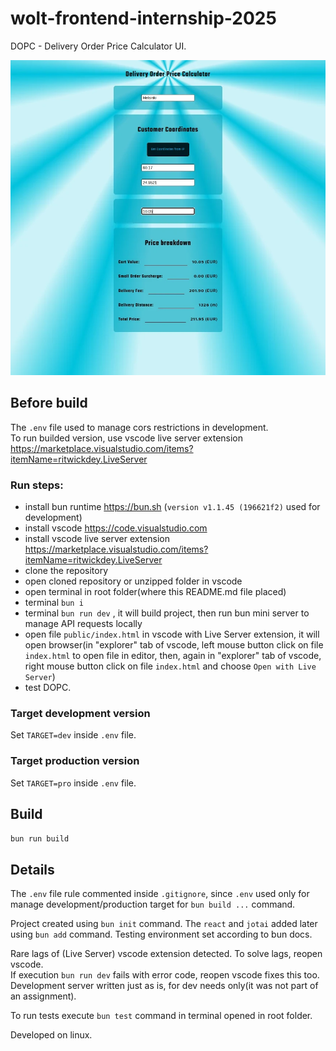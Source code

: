 # wolt-frontend-internship-2025  
DOPC - Delivery Order Price Calculator UI.  

![demo](demo.webp)

## Before build  
The `.env` file used to manage cors restrictions in development.  
To run builded version, use vscode live server extension
https://marketplace.visualstudio.com/items?itemName=ritwickdey.LiveServer

### Run steps:
- install bun runtime https://bun.sh (`version v1.1.45 (196621f2)` used for development)  
- install vscode https://code.visualstudio.com  
- install vscode live server extension https://marketplace.visualstudio.com/items?itemName=ritwickdey.LiveServer  
- clone the repository  
- open cloned repository or unzipped folder in vscode  
- open terminal in root folder(where this README.md file placed)  
- terminal `bun i`  
- terminal `bun run dev` , it will build project, then run bun mini server to manage API requests locally  
- open file `public/index.html` in vscode with Live Server extension, it will open browser(in "explorer" tab of vscode, left mouse button click on file `index.html` to open file in editor, then, again in "explorer" tab of vscode, right mouse button click on file `index.html` and choose `Open with Live Server`)  
- test DOPC.  

### Target development version  
Set `TARGET=dev` inside `.env` file.  

### Target production version  
Set `TARGET=pro` inside `.env` file.  

## Build  
`bun run build`  

## Details  
The `.env` file rule commented inside `.gitignore`, since `.env` used only for manage development/production target for `bun build ...` command.  

Project created using `bun init` command. The `react` and `jotai` added later using `bun add` command. Testing environment set according to bun docs.  

Rare lags of (Live Server) vscode extension detected. To solve lags, reopen vscode.  
If execution `bun run dev` fails with error code, reopen vscode fixes this too. Development server written just as is, for dev needs only(it was not part of an assignment).  

To run tests execute `bun test` command in terminal opened in root folder.  

Developed on linux.  
